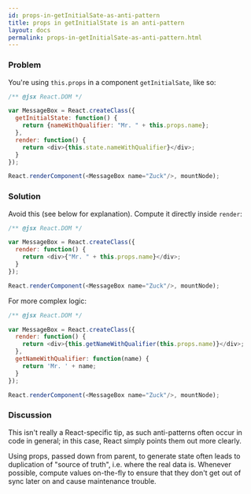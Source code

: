 ```yaml
---
id: props-in-getInitialSate-as-anti-pattern
title: props in getInitialState is an anti-pattern
layout: docs
permalink: props-in-getInitialSate-as-anti-pattern.html
---
```


### Problem
You're using `this.props` in a component `getInitialSate`, like so:

```js
/** @jsx React.DOM */

var MessageBox = React.createClass({
  getInitialState: function() {
    return {nameWithQualifier: "Mr. " + this.props.name};
  },
  render: function() {
    return <div>{this.state.nameWithQualifier}</div>;
  }
});

React.renderComponent(<MessageBox name="Zuck"/>, mountNode);
```

### Solution
Avoid this (see below for explanation). Compute it directly inside `render`:

```js
/** @jsx React.DOM */

var MessageBox = React.createClass({
  render: function() {
    return <div>{"Mr. " + this.props.name}</div>;
  }
});

React.renderComponent(<MessageBox name="Zuck"/>, mountNode);
```

For more complex logic:

```js
/** @jsx React.DOM */

var MessageBox = React.createClass({
  render: function() {
    return <div>{this.getNameWithQualifier(this.props.name)}</div>;
  },
  getNameWithQualifier: function(name) {
    return 'Mr. ' + name;
  }
});

React.renderComponent(<MessageBox name="Zuck"/>, mountNode);
```

### Discussion
This isn't really a React-specific tip, as such anti-patterns often occur in code in general; in this case, React simply points them out more clearly.

Using props, passed down from parent, to generate state often leads to duplication of "source of truth", i.e. where the real data is. Whenever possible, compute values on-the-fly to ensure that they don't get out of sync later on and cause maintenance trouble.
